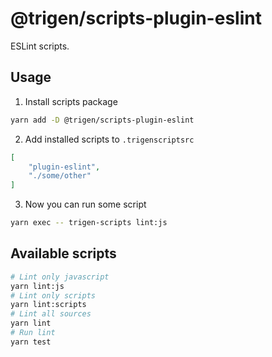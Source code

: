 # @trigen/scripts-plugin-eslint

ESLint scripts.

## Usage

1. Install scripts package

```bash
yarn add -D @trigen/scripts-plugin-eslint
```

2. Add installed scripts to `.trigenscriptsrc`

```json
[
    "plugin-eslint",
    "./some/other"
]
```

3. Now you can run some script

```bash
yarn exec -- trigen-scripts lint:js
```

## Available scripts

```bash
# Lint only javascript
yarn lint:js
# Lint only scripts
yarn lint:scripts
# Lint all sources
yarn lint
# Run lint
yarn test
```
